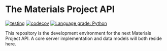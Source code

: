 # The Materials Project API

[![testing](https://github.com/materialsproject/api/workflows/testing/badge.svg)](https://github.com/materialsproject/api/actions?query=workflow%3Atesting) [![codecov](https://codecov.io/gh/materialsproject/api/branch/master/graph/badge.svg)](https://codecov.io/gh/materialsproject/api) [![Language grade: Python](https://img.shields.io/lgtm/grade/python/g/materialsproject/api.svg?logo=lgtm&logoWidth=18)](https://lgtm.com/projects/g/materialsproject/api/context:python)

This repository is the development environment for the next Materials Project API. A core server implementation and data models will both reside here.

